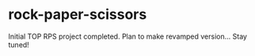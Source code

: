 # rock-paper-scissors

Initial TOP RPS project completed.
Plan to make revamped version... Stay tuned!